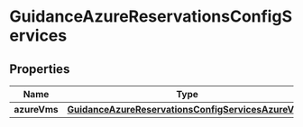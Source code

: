 

# GuidanceAzureReservationsConfigServices

## Properties

Name | Type | Description | Notes
------------ | ------------- | ------------- | -------------
**azureVms** | [**GuidanceAzureReservationsConfigServicesAzureVms**](GuidanceAzureReservationsConfigServicesAzureVms.md) |  |  [optional]



